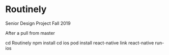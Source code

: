 # Routinely
Senior Design Project Fall 2019


After a pull from master

cd Routinely
npm install
cd ios
pod install
react-native link
react-native run-ios
